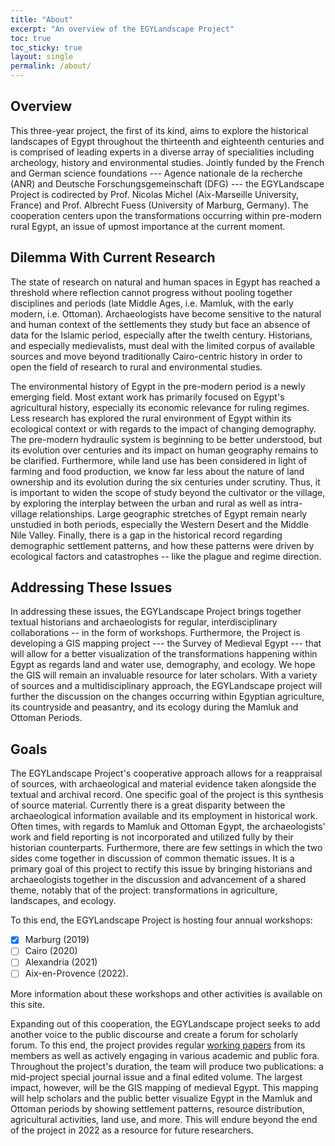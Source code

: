 ```yaml
---
title: "About"
excerpt: "An overview of the EGYLandscape Project"
toc: true
toc_sticky: true
layout: single
permalink: /about/
---
```


## Overview

This three-year project, the first of its kind, aims to explore the
historical landscapes of Egypt throughout the thirteenth and eighteenth
centuries and is comprised of leading experts in a diverse array of
specialities including archeology, history and environmental studies.
Jointly funded by the French and German science foundations --- Agence
nationale de la recherche (ANR) and Deutsche
Forschungsgemeinschaft (DFG) --- the EGYLandscape Project is codirected
by Prof. Nicolas Michel (Aix-Marseille University, France) and Prof.
Albrecht Fuess (University of Marburg, Germany). The cooperation centers
upon the transformations occurring within pre-modern rural Egypt, an
issue of upmost importance at the current moment.

## Dilemma With Current Research

The state of research on natural and human spaces in Egypt has reached a
threshold where reflection cannot progress without pooling together
disciplines and periods (late Middle Ages, i.e. Mamluk, with the early
modern, i.e. Ottoman). Archaeologists have become sensitive to the
natural and human context of the settlements they study but face an
absence of data for the Islamic period, especially after the twelth
century. Historians, and especially medievalists, must deal with the
limited corpus of available sources and move beyond traditionally
Cairo-centric history in order to open the field of research to rural
and environmental studies.

The environmental history of Egypt in the pre-modern period is a newly
emerging field. Most extant work has primarily focused on Egypt's
agricultural history, especially its economic relevance for ruling
regimes. Less research has explored the rural environment of Egypt
within its ecological context or with regards to the impact of changing
demography. The pre-modern hydraulic system is beginning to be better
understood, but its evolution over centuries and its impact on human
geography remains to be clarified. Furthermore, while land use has been
considered in light of farming and food production, we know far less
about the nature of land ownership and its evolution during the six
centuries under scrutiny. Thus, it is important to widen the scope of
study beyond the cultivator or the village, by exploring the interplay
between the urban and rural as well as intra-village relationships.
Large geographic stretches of Egypt remain nearly unstudied in both
periods, especially the Western Desert and the Middle Nile Valley.
Finally, there is a gap in the historical record regarding demographic
settlement patterns, and how these patterns were driven by ecological
factors and catastrophes -- like the plague and regime direction.

## Addressing These Issues

In addressing these issues, the EGYLandscape Project brings together
textual historians and archaeologists for regular, interdisciplinary
collaborations -- in the form of workshops. Furthermore, the Project is
developing a GIS mapping project --- the Survey of Medieval Egypt ---
that will allow for a better visualization of the transformations
happening within Egypt as regards land and water use, demography, and
ecology. We hope the GIS will remain an invaluable resource for later
scholars. With a variety of sources and a multidisciplinary approach,
the EGYLandscape project will further the discussion on the changes
occurring within Egyptian agriculture, its countryside and peasantry,
and its ecology during the Mamluk and Ottoman Periods.

## Goals

The EGYLandscape Project's cooperative approach allows for a reappraisal
of sources, with archaeological and material evidence taken alongside
the textual and archival record. One specific goal of the project is
this synthesis of source material. Currently there is a great disparity
between the archaeological information available and its employment in
historical work. Often times, with regards to Mamluk and Ottoman Egypt,
the archaeologists' work and field reporting is not incorporated and
utilized fully by their historian counterparts. Furthermore, there are
few settings in which the two sides come together in discussion of
common thematic issues. It is a primary goal of this project to rectify
this issue by bringing historians and archaeologists together in the
discussion and advancement of a shared theme, notably that of the
project: transformations in agriculture, landscapes, and ecology. 

To this end, the EGYLandscape Project is hosting four annual workshops:
- [x] Marburg (2019)
- [ ] Cairo (2020)
- [ ] Alexandria (2021)
- [ ] Aix-en-Provence (2022).

More information about these workshops and other activities is
available on this site.

Expanding out of this cooperation, the EGYLandscape project seeks to add
another voice to the public discourse and create a forum for scholarly
forum. To this end, the project provides regular [working papers](https://www.egylandscape.org/papers/) from its
members as well as actively engaging in various academic and public
fora. Throughout the project's duration, the team will produce two
publications: a mid-project special journal issue and a final edited
volume. The largest impact, however, will be the GIS mapping of medieval
Egypt. This mapping will help scholars and the public better visualize
Egypt in the Mamluk and Ottoman periods by showing settlement patterns,
resource distribution, agricultural activities, land use, and more. This
will endure beyond the end of the project in 2022 as a resource for
future researchers.
